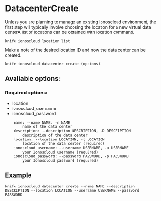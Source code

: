 # DatacenterCreate

Unless you are planning to manage an existing Ionoscloud environment, the first step will typically involve choosing the location for a new virtual data centerA list of locations can be obtained with location command.

	knife ionoscloud location list

Make a note of the desired location ID and now the data center can be created.


```text
knife ionoscloud datacenter create (options)
```

## Available options:

### Required options:

* location
* ionoscloud_username
* ionoscloud_password

```text
    name: --name NAME, -n NAME
        name of the data center
    description: --description DESCRIPTION, -D DESCRIPTION
        description of the data center
    location: --location LOCATION, -l LOCATION
        location of the data center (required)
    ionoscloud_username: --username USERNAME, -u USERNAME
        your Ionoscloud username (required)
    ionoscloud_password: --password PASSWORD, -p PASSWORD
        your Ionoscloud password (required)
```

## Example

```text
knife ionoscloud datacenter create --name NAME --description DESCRIPTION --location LOCATION --username USERNAME --password PASSWORD
```

